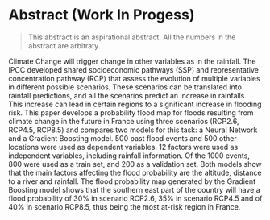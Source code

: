 # Abstract (Work In Progess)

> This abstract is an aspirational abstract. All the numbers in the abstract are arbitraty.

Climate Change will trigger change in other variables as in the rainfall. The IPCC developed shared socioeconomic pathways (SSP) and representative concentration pathway (RCP) that assess the evolution of multiple variables in different possible scenarios. These scenarios can be translated into rainfall predictions, and all the scenarios predict an increase in rainfalls. This increase can lead in certain regions to a significant increase in flooding risk. This paper develops a probability flood map for floods resulting from climate change in the future in France using three scenarios (RCP2.6, RCP4.5, RCP8.5) and compares two models for this task: a Neural Network and a Gradient Boosting model. 500 past flood events and 500 other locations were used as dependent variables. 12 factors were used as independent variables, including rainfall information. Of the 1000 events, 800 were used as a train set, and 200 as a validation set. Both models show that the main factors affecting the flood probability are the altitude, distance to a river and rainfall. The flood probability map generated by the Gradient Boosting model shows that the southern east part of the country will have a flood probability of 30% in scenario RCP2.6, 35% in scenario RCP4.5 and of 40% in scenario RCP8.5, thus being the most at-risk region in France.